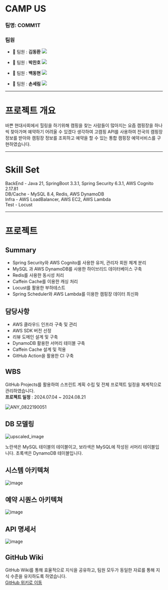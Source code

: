 # CAMP US

### 팀명: COMM1T

### 팀원

- 🐹 팀원 : **김동환**
[<img src="https://img.shields.io/badge/Github-Link-181717?logo=Github">](https://github.com/antmrhdqn)

- 🎀 팀원 : **박찬호**
[<img src="https://img.shields.io/badge/Github-Link-181717?logo=Github">](https://github.com/Yuharee)
 
- 🦊 팀원 : **백동현**
[<img src="https://img.shields.io/badge/Github-Link-181717?logo=Github">](https://github.com/dongh810)

- 🧸 팀원 : **손세림**
[<img src="https://img.shields.io/badge/Github-Link-181717?logo=Github">](https://github.com/bucky1005)


---

# 프로젝트 개요

바쁜 현대사회에서 힐링을 하기위해 캠핑을 찾는 사람들이 많아지는 요즘 캠핑장을 하나씩 찾아가며 예약하기 어려울 수 있겠다 생각하여 
고캠핑 API를 사용하여 전국의 캠핑장 정보를 받아와 캠핑장 정보를 조회하고 예약을 할 수 있는 통합 캠핑장 예약서비스를 구현하였습니다.

---

# Skill Set
BackEnd - Java 21, SpringBoot 3.3.1, Spring Security 6.3.1, AWS Cognito 2.17.81  
DB/Cache - MySQL 8.4, Redis, AWS DynamoDB  
Infra - AWS LoadBalancer, AWS EC2, AWS Lambda  
Test - Locust  

---



# 프로젝트

## Summary
- Spring Security와 AWS Cognito를 사용한 유저, 관리자 회원 체계 분리  
- MySQL 과 AWS DynamoDB를 사용한 하이브리드 데이터베이스 구축  
- Redis를 사용한 동시성 처리  
- Caffein Cache를 이용한 캐싱 처리  
- Locust를 활용한 부하테스트  
- Spring Scheduler와 AWS Lambda를 이용한 캠핑장 데이터 최신화  

## 담당사항
- AWS 클라우드 인프라 구축 및 관리
- AWS SDK 버전 선정
- 리뷰 도메인 설계 및 구축
- DynamoDB 활용한 서머리 테이블 구축
- Caffein Cache 설계 및 적용
- GitHub Action을 활용한 CI 구축

## WBS
GitHub Projects를 활용하여 스프린트 계획 수립 및 전체 프로젝트 일정을 체계적으로 관리하였습니다.  
**프로젝트 일정** : 2024.07.04 ~ 2024.08.21 

![ANY_0822190051](https://github.com/user-attachments/assets/3ec386ee-4864-4e84-92ca-7bba6fc07984)  

## DB 모델링

![upscaled_image](https://github.com/user-attachments/assets/35838876-2387-499c-a295-f996d87a1353)

노란색은 MySQL 테이블의 테이블이고, 보라색은 MySQL에 작성된 서머리 테이블입니다.
초록색은 DynamoDB 테이블입니다.

## 시스템 아키텍쳐
![image](https://github.com/user-attachments/assets/a1bc41f8-a38a-484c-bd25-d56ba5c99f33)

## 예약 시퀀스 아키텍쳐
![image](https://github.com/user-attachments/assets/2cb6c313-8597-45ee-b098-0e0772e0a942)


## API 명세서
![image](https://github.com/user-attachments/assets/29656bfc-81dd-430b-bdac-f6cb875aa8f8)

## GitHub Wiki
 GitHub Wiki를 통해 효율적으로 지식을 공유하고, 팀원 모두가 동일한 자료를 통해 지식 수준을 유지하도록 하였습니다.  
[GitHub 위키로 이동](https://github.com/1COMM1T/Camp_us/wiki)

